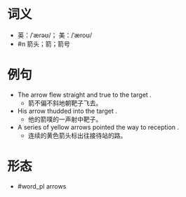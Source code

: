 # 词义
- 英：/ˈærəʊ/； 美：/ˈæroʊ/
- #n 箭头；箭；箭号
# 例句
- The arrow flew straight and true to the target .
	- 箭不偏不斜地朝靶子飞去。
- His arrow thudded into the target .
	- 他的箭噗的一声射中靶子。
- A series of yellow arrows pointed the way to reception .
	- 连续的黄色箭头标出往接待站的路。
# 形态
- #word_pl arrows
